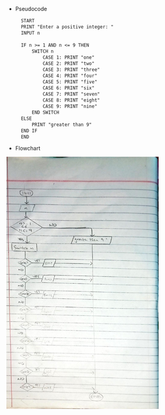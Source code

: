 <!--
* Name: ASAD IMRAN
* Date: 9 sept 24
* Desc: Question01 pseudocode, and flowchart
-->

- Pseudocode
 
        START
        PRINT "Enter a positive integer: "
        INPUT n
        
        IF n >= 1 AND n <= 9 THEN
            SWITCH n
                CASE 1: PRINT "one"
                CASE 2: PRINT "two"
                CASE 3: PRINT "three"
                CASE 4: PRINT "four"
                CASE 5: PRINT "five"
                CASE 6: PRINT "six"
                CASE 7: PRINT "seven"
                CASE 8: PRINT "eight"
                CASE 9: PRINT "nine"
            END SWITCH
        ELSE
            PRINT "greater than 9"
        END IF
        END

  
- Flowchart
<img src="Question05.jpeg" width = "400" height = "auto" >





